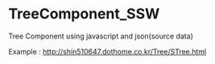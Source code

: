 # TreeComponent_SSW

Tree Component using javascript and json(source data)

Example : http://shin510647.dothome.co.kr/Tree/STree.html
